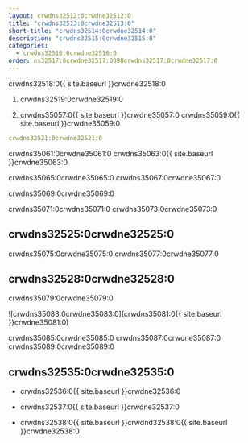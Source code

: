 ```yaml
---
layout: crwdns32512:0crwdne32512:0
title: "crwdns32513:0crwdne32513:0"
short-title: "crwdns32514:0crwdne32514:0"
description: "crwdns32515:0crwdne32515:0"
categories:
  - crwdns32516:0crwdne32516:0
order: ns32517:0crwdne32517:0898crwdns32517:0crwdne32517:0
---
```

crwdns32518:0{{ site.baseurl }}crwdne32518:0

1. crwdns32519:0crwdne32519:0

2. crwdns35057:0{{ site.baseurl }}crwdne35057:0 crwdns35059:0{{ site.baseurl }}crwdne35059:0

```yaml
crwdns32521:0crwdne32521:0
```

crwdns35061:0crwdne35061:0 crwdns35063:0{{ site.baseurl }}crwdne35063:0

crwdns35065:0crwdne35065:0 crwdns35067:0crwdne35067:0

crwdns35069:0crwdne35069:0

crwdns35071:0crwdne35071:0 crwdns35073:0crwdne35073:0

## crwdns32525:0crwdne32525:0

crwdns35075:0crwdne35075:0 crwdns35077:0crwdne35077:0

## crwdns32528:0crwdne32528:0

crwdns35079:0crwdne35079:0

![crwdns35083:0crwdne35083:0](crwdns35081:0{{ site.baseurl }}crwdne35081:0)

crwdns35085:0crwdne35085:0 crwdns35087:0crwdne35087:0 crwdns35089:0crwdne35089:0

## crwdns32535:0crwdne32535:0

- crwdns32536:0{{ site.baseurl }}crwdne32536:0

- crwdns32537:0{{ site.baseurl }}crwdne32537:0

- crwdns32538:0{{ site.baseurl }}crwdnd32538:0{{ site.baseurl }}crwdne32538:0
